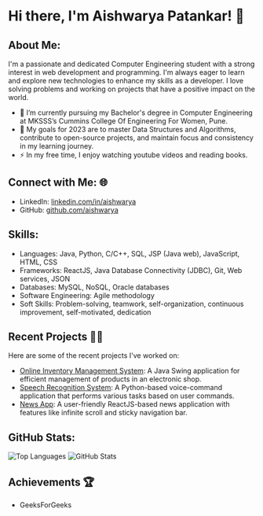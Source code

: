 # Hi there, I'm Aishwarya Patankar! 👋

## About Me:

I'm a passionate and dedicated Computer Engineering student with a strong interest in web development and programming. I'm always eager to learn and explore new technologies to enhance my skills as a developer. I love solving problems and working on projects that have a positive impact on the world.

- 🌱 I’m currently pursuing my Bachelor's degree in Computer Engineering at MKSSS’s Cummins College Of Engineering For Women, Pune.
- 🥅 My goals for 2023 are to master Data Structures and Algorithms, contribute to open-source projects, and maintain focus and consistency in my learning journey.
- ⚡ In my free time, I enjoy watching youtube videos and reading books.
  
## Connect with Me: 🌐

- LinkedIn: [linkedin.com/in/aishwarya](https://www.linkedin.com/in/aishwarya)
- GitHub: [github.com/aishwarya](https://github.com/aishwarya)

## Skills:

- Languages: Java, Python, C/C++, SQL, JSP (Java web), JavaScript, HTML, CSS
- Frameworks: ReactJS, Java Database Connectivity (JDBC), Git, Web services, JSON
- Databases: MySQL, NoSQL, Oracle databases
- Software Engineering: Agile methodology
- Soft Skills: Problem-solving, teamwork, self-organization, continuous improvement, self-motivated, dedication

## Recent Projects 👨‍💻

Here are some of the recent projects I've worked on:

- [Online Inventory Management System](https://github.com/aishwarya/online-inventory-management): A Java Swing application for efficient management of products in an electronic shop.
- [Speech Recognition System](https://github.com/aishwarya/speech-recognition-system): A Python-based voice-command application that performs various tasks based on user commands.
- [News App](https://github.com/aishwarya/news-app): A user-friendly ReactJS-based news application with features like infinite scroll and sticky navigation bar.

## GitHub Stats:

![Top Languages](https://github-readme-stats.vercel.app/api/top-langs?username=aishwarya&show_icons=true&locale=en&layout=compact)
![GitHub Stats]([https://github-readme-stats.vercel.app/api?username=aishwarya&show_icons=true&locale=en](https://github-readme-stats.vercel.app/api?username=aishwaryap95&theme=city_light&hide_border=false&include_all_commits=true&count_private=true)https://github-readme-stats.vercel.app/api?username=aishwaryap95&theme=city_light&hide_border=false&include_all_commits=true&count_private=true)

## Achievements 🏆

- GeeksForGeeks
